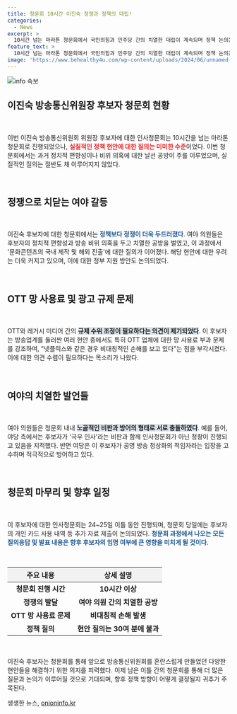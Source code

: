```yaml
---
title: 청문회 10시간 이진숙 정쟁과 정책의 대립!
categories:
  - News
excerpt: >
  10시간 넘는 마라톤 청문회에서 국민의힘과 민주당 간의 치열한 대립이 계속되며 정책 논의는 빈약했다. 이진숙 후보자는 정치적 편향성 논란 속에서도 망 이용대가 문제를 해결하겠다고 약속했으나 여야의 정쟁에 시종일관 휘말렸다.
feature_text: >
  10시간 넘는 마라톤 청문회에서 국민의힘과 민주당 간의 치열한 대립이 계속되며 정책 논의는 빈약했다. 이진숙 후보자는 정치적 편향성 논란 속에서도 망 이용대가 문제를 해결하겠다고 약속했으나 여야의 정쟁에 시종일관 휘말렸다.
image: 'https://www.behealthy4u.com/wp-content/uploads/2024/06/unnamed-file.png'
---
```


<p><img src="https://www.behealthy4u.com/wp-content/uploads/2024/06/unnamed-file.png" alt="info 속보" /></p>

<h2 data-ke-size="size26">이진숙 방송통신위원장 후보자 청문회 현황</h2>

<p data-ke-size="size16">&nbsp;</p>

<p>이번 이진숙 방송통신위원회 위원장 후보자에 대한 인사청문회는 10시간을 넘는 마라톤 청문회로 진행되었으나, <b><span style="color: #ee2323;">실질적인 정책 현안에 대한 질의는 미미한 수준</span></b>이었다. 이번 청문회에서는 과거 정치적 편향성이나 비위 의혹에 대한 날선 공방이 주를 이루었으며, 실질적인 질의는 절반도 채 이루어지지 않았다. </p>

<p data-ke-size="size16">&nbsp;</p>

<h2 data-ke-size="size26">정쟁으로 치닫는 여야 갈등</h2>

<p data-ke-size="size16">&nbsp;</p>

<p>이진숙 후보자에 대한 청문회에서는 <b><span style="color: #1a5490;">정책보다 정쟁이 더욱 두드러졌다</span></b>. 여야 의원들은 후보자의 정치적 편향성과 방송 비위 의혹을 두고 치열한 공방을 벌였고, 이 과정에서 '문화콘텐츠의 국내 제작 및 해외 진출'에 대한 질의가 이어졌다. 해당 현안에 대한 우려는 더욱 커지고 있으며, 이에 대한 정부 지원 방안도 논의되었다.</p>

<p data-ke-size="size16">&nbsp;</p>

<h2 data-ke-size="size26">OTT 망 사용료 및 광고 규제 문제</h2>

<p data-ke-size="size16">&nbsp;</p>

<p>OTT와 레거시 미디어 간의 <b><span style="background-color: #21538527;">규제 수위 조정이 필요하다는 의견이 제기되었다</span></b>. 이 후보자는 방송업계를 둘러싼 여러 현안 중에서도 특히 OTT 업체에 대한 망 사용료 부과 문제를 강조하며, "넷플릭스와 같은 경우 비대칭적인 손해를 보고 있다"는 점을 부각시켰다. 이에 대한 의견 수렴이 필요하다는 목소리가 나왔다.</p>

<p data-ke-size="size16">&nbsp;</p>

<h2 data-ke-size="size26">여야의 치열한 발언들</h2>

<p data-ke-size="size16">&nbsp;</p>

<p>여야 의원들은 청문회 내내 <b><span style="background-color: #21538527;">노골적인 비판과 방어의 형태로 서로 충돌하였다</span></b>. 예를 들어, 야당 측에서는 후보자가 '극우 인사'라는 비판과 함께 인사청문회가 아닌 정촹이 진행되고 있음을 지적했다. 반면 여당은 이 후보자가 공영 방송 정상화의 적임자라는 입장을 고수하며 적극적으로 방어하고 있다.</p>

<p data-ke-size="size16">&nbsp;</p>

<h2 data-ke-size="size26">청문회 마무리 및 향후 일정</h2>

<p data-ke-size="size16">&nbsp;</p>

<p>이 후보자에 대한 인사청문회는 24~25일 이틀 동안 진행되며, 청문회 당일에는 후보자의 개인 카드 사용 내역 등 추가 자료 제출이 논의되었다. <b><span style="color: #1a5490;">청문회 과정에서 나오는 모든 질의응답 및 발표 내용은 향후 후보자의 임명 여부에 큰 영향을 미치게 될 것이다</span></b>.</p>

<p data-ke-size="size16">&nbsp;</p>

<section id="key-points">
  <table>
    <thead>
      <tr>
        <th style="text-align: center; height: 30px; background-color: #f2f2f2;">주요 내용</th>
        <th style="text-align: center; height: 30px; background-color: #f2f2f2;">상세 설명</th>
      </tr>
    </thead>
    <tbody>
      <tr>
        <td style="text-align: center; height: 17px;"><b>청문회 진행 시간</b></td>
        <td style="text-align: center; height: 17px;"><b>10시간 이상</b></td>
      </tr>
      <tr>
        <td style="text-align: center; height: 17px;"><b>정쟁의 발달</b></td>
        <td style="text-align: center; height: 17px;"><b>여야 의원 간의 치열한 공방</b></td>
      </tr>
      <tr>
        <td style="text-align: center; height: 17px;"><b>OTT 망 사용료 문제</b></td>
        <td style="text-align: center; height: 17px;"><b>비대칭적 손해 발생</b></td>
      </tr>
      <tr>
        <td style="text-align: center; height: 17px;"><b>정책 질의</b></td>
        <td style="text-align: center; height: 17px;"><b>현안 질의는 30여 분에 불과</b></td>
      </tr>
    </tbody>
  </table>
</section>

<p data-ke-size="size16">&nbsp;</p>

<p>이진숙 후보자는 청문회를 통해 앞으로 방송통신위원회를 혼란스럽게 만들었던 다양한 현안들을 해결하기 위한 의지를 피력했다. 이제 남은 이틀 간의 청문회를 통해 더 많은 질문과 논의가 이루어질 것으로 기대되며, 향후 정책 방향이 어떻게 결정될지 귀추가 주목된다.</p>
생생한 뉴스, <a href="https://onioninfo.kr" rel="dofollow">onioninfo.kr</a>


